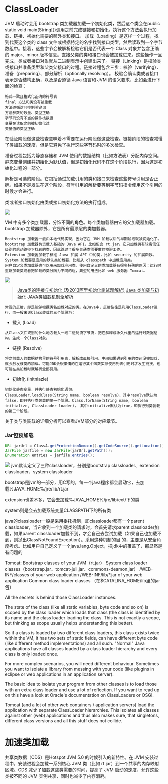 # ClassLoader

JVM 启动时会用 bootstrap 类加载器加载一个初始化类，然后这个类会在public static void main(String[])调用之前完成链接和初始化。执行这个方法会执行加载、链接、初始化需要的额外类和接口。
加载（Loading）是这样一个过程，找到代表这个类的 class 文件或根据特定的名字找到接口类型，然后读取到一个字节数组中。接着，这些字节会被解析检验它们是否代表一个 Class 对象并包含正确的 major、minor 版本信息。直接父类的类和接口也会被加载进来。这些操作一旦完成，类或者接口对象就从二进制表示中创建出来了。
链接（Linking）是校验类或接口并准备类型和父类父接口的过程。链接过程包含三步：校验（verifying）、准备（preparing）、部分解析（optionally resolving）。
校验会确认类或者接口表示是否结构正确，以及是否遵循 Java 语言和 JVM 的语义要求，比如会进行下面的检查：

    格式一致且格式化正确的符号表
    final 方法和类没有被重载
    方法遵循访问控制关键词
    方法参数的数量、类型正确
    字节码没有不当的操作栈数据
    变量在读取之前被初始化过
    变量值的类型正确

在验证阶段做这些检查意味着不需要在运行阶段做这些检查。链接阶段的检查减慢了类加载的速度，但是它避免了执行这些字节码时的多次检查。

准备过程包括为静态存储和 JVM 使用的数据结构（比如方法表）分配内存空间。静态变量创建并初始化为默认值，但是初始化代码不在这个阶段执行，因为这是初始化过程的一部分。

解析是可选的阶段。它包括通过加载引用的类和接口来检查这些符号引用是否正确。如果不是发生在这个阶段，符号引用的解析要等到字节码指令使用这个引用的时候才会进行。

类或者接口初始化由类或接口初始化方法<clinit>的执行组成。

![](http://incdn1.b0.upaiyun.com/2016/02/154e3dd9e7a3ac36dd6bccc337fe5af9-717x1024.png)


VM 中有多个类加载器，分饰不同的角色。每个类加载器由它的父加载器加载。bootstrap 加载器除外，它是所有最顶层的类加载器。

    Bootstrap 加载器一般由本地代码实现，因为它在 JVM 加载以后的早期阶段就被初始化了。bootstrap 加载器负责载入基础的 Java API，比如包含 rt.jar。它只加载拥有较高信任级别的启动路径下找到的类，因此跳过了很多普通类需要做的校验工作。
    Extension 加载器加载了标准 Java 扩展 API 中的类，比如 security 的扩展函数。
    System 加载器是应用的默认类加载器，比如从 classpath 中加载应用类。
    用户自定义类加载器也可以用来加载应用类。使用自定义的类加载器有很多特殊的原因：运行时重新加载类或者把加载的类分隔为不同的组，典型的用法比如 web 服务器 Tomcat。

![](http://incdn1.b0.upaiyun.com/2016/02/3295f004d3d088bc2961fd4a9812c7c2-1024x651.png)


> [Java类的连接与初始化 (及2013阿里初始化笔试题解析)](http://www.importnew.com/17105.html)
> [Java 类加载与初始化](http://www.cnblogs.com/zhguang/p/3154584.html)
> [JAVA类加载机制全解析](https://segmentfault.com/a/1190000005608960?hmsr=toutiao.io&utm_medium=toutiao.io&utm_source=toutiao.io)



``` 
常说的反射，即是能够根据类名加载对应的类。在Java中，反射往往是利用ClassLoader进行，而一般来说Class装载的三个阶段为：
```
- 载入 (Load)
``` 
从Class文件或别的什么地方载入一段二进制流字节流，把它解释成永久代里的运行时数据结构，生成一个Class对象。
```
- 链接 (Resolve)
``` 
将之前载入的数据结构里的符号引用表，解析成直接引用。中间如果遇到引用的类还没被加载，就会触发该类的加载。可能JDK会很懒惰的在运行某个函数实际使用到该引用时才发生链接，也可能在类加载时就解析全部引用。
```
- 初始化 (Initniazle)
``` 
初始化静态变量，并执行静态初始化语句。
ClassLoader.loadClass(String name, boolean resolve)，其中resolve默认为false，即只执行类装载的第一个阶段。Class.forName(String name, boolean initialize, ClassLoader loader)， 其中initialize默认为true，即执行到类装载的第三个阶段。
```
关于类与类装载的详细分析可以查看JVM部分的对应章节。
### Jar包预加载
``` java
URL jarUrl = ClassA.getProtectionDomain().getCodeSource().getLocation();
JarFile jarfile = new JarFile(jarUrl.getPath());
Enumeration entries = jarfile.entries();
```

![](http://hi.csdn.net/attachment/201112/7/0_1323227983q4G5.gif)
jvm默认定义了三种classloader，分别是bootstrap classloader、extension classloader、system classloader 

bootstrap是jvm的一部分，用C写的，每一个java程序都会启动它，去加载%JAVA_HOME%/jre/lib/rt.jar 

extension也差不多，它会去加载%JAVA_HOME%/jre/lib/ext/下的类 

system则是会去加载系统变量CLASSPATH下的所有类 

java的classloader一般是采用委托机制，即classloader都有一个parent classloader，当它收到一个加载类的请求时，会首先请求parent classloader加载，如果parent classloader加载不到，才会自己去尝试加载（如果自己也加载不到，则抛出ClassNotFoundException）。采用这种机制的目 的，主要是从安全角度考虑。比如用户自己定义了一个java.lang.Object，把jdk中的覆盖了，那显然是有问题的

Tomcat:
Bootstrap classes of your JVM（rt.jar） 
System class loader classes（bootstrap.jar、tomcat-juli.jar、commons-deamon.jar） 
/WEB-INF/classes of your web application 
/WEB-INF/lib/*.jar of your web application 
Common class loader classes （在$CATALINA_HOME/lib里的jar包）   

All the secrets is behind those ClassLoader instances.

The state of the class (like all static variables, byte code and so on) is scoped by the class loader which loads that class (the class is identified by its name and the class loader loading the class. This is not exactly a scope, but thinking as scope usually helps understanding this better).

So if a class is loaded by two different class loaders, this class exists twice within the VM, it has two sets of static fields, can have different byte code (like different method implementations) and all such. "Normal" Java applications have all classes loaded by a class loader hierarchy and every class is only loaded once.

For more complex scenarios, you will need different behaviour. Sometimes you want to isolate a library from messing with your code (like plugins in eclipse or web applications in an application server).

The basic idea to isolate your program from other classes is to load those with an extra class loader and use a lot of reflection. If you want to read up on this have a look at Oracle's documentation on ClassLoaders or OSGI.

Tomcat (and a lot of other web containers / application servers) load the application with separate ClassLoader hierarchies. This isolates all classes against other (web) applications and thus also makes sure, that singletons, different class versions and all this stuff does not collide.


# 加速类加载

共享类数据（CDS）是Hotspot JVM 5.0 的时候引入的新特性。在 JVM 安装过程中，安装进程会加载一系列核心 JVM 类（比如 rt.jar）到一个共享的内存映射区域。CDS 减少了加载这些类需要的时间，提高了 JVM 启动的速度，允许这些类被不同的 JVM 实例共享，同时也减少了内存消耗。

